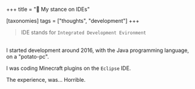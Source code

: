 +++
title = "🐌 My stance on IDEs"

[taxonomies]
tags = ["thoughts", "development"]
+++

> IDE stands for `Integrated Development Evironment`

<br>
I started development around 2016, with the Java programming language, on a "potato-pc".

I was coding Minecraft plugins on the `Eclipse` IDE.

The experience, was... Horrible.
